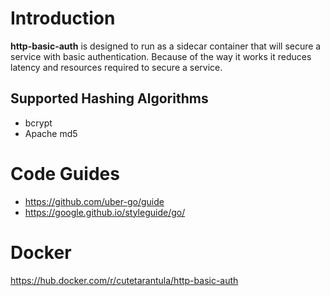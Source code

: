 # Introduction

**http-basic-auth** is designed to run as a sidecar container that will secure a service with basic authentication. Because of the way it works it reduces latency and resources required to secure a service.

## Supported Hashing Algorithms

- bcrypt
- Apache md5

# Code Guides

- https://github.com/uber-go/guide
- https://google.github.io/styleguide/go/

# Docker

https://hub.docker.com/r/cutetarantula/http-basic-auth
